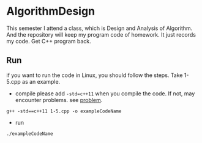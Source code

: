 # AlgorithmDesign

This semester I attend a class, which is Design and Analysis of Algorithm. And the repository will keep my program code of homework.
It just records my code. Get C++ program back.

## Run

if you want to run the code in Linux, you should follow the steps. Take 1-5.cpp as an example.

- compile
please add ```-std=c++11``` when you compile the code. If not, may encounter problems. see [problem](https://stackoverflow.com/questions/28521561/why-this-compiler-error-no-matching-function-for-call-to-stdbasic-ofstream).
```
g++ -std==c++11 1-5.cpp -o exampleCodeName
```

- run
```
./exampleCodeName
```
